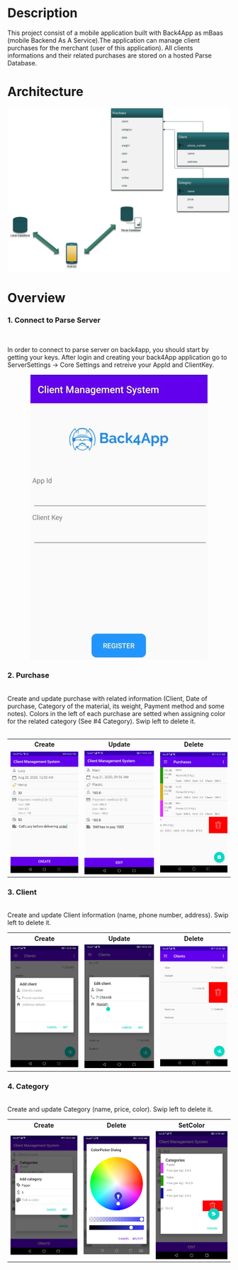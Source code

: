 # Description

This project consist of a mobile application built with Back4App as mBaas (mobile Backend As A Service).The application can manage client purchases for the merchant (user of this application). All clients informations and their related purchases are stored on a hosted Parse Database.

# Architecture

![Project Architecture](https://github.com/FawziElZein/Client_Management_System/blob/master/architecture.png)

# Overview

### 1. Connect to Parse Server
<br>

In order to connect to parse server on back4app, you should start by getting your keys. After login and creating your back4App application go to ServerSettings -> Core Settings and retreive your AppId and ClientKey.

<div align="center">
<img src="https://github.com/FawziElZein/Client_Management_System/blob/master/screenshots/parsesetup.jpg">
</div>

### 2. Purchase
<br>
Create and update purchase with related information (Client, Date of purchase, Category of the material, its weight, Payment method and some notes). Colors in the left of each purchase are setted when assigning color for the related category (See #4 Category). Swip left to delete it.
<br>
<br>
<table style="width:100%">
  <tr>
    <th>Create</th>
    <th>Update</th>
    <th>Delete</th>
  </tr>
  <tr>
    <td><img src="https://github.com/FawziElZein/Client_Management_System/blob/master/screenshots/createpurchase.jpg"></td>
    <td><img src="https://github.com/FawziElZein/Client_Management_System/blob/master/screenshots/updatepurchase.jpg"></td>
    <td><img src="https://github.com/FawziElZein/Client_Management_System/blob/master/screenshots/deletepurchase.jpg"></td>
  </tr>
</table>

### 3. Client
<br>
Create and update Client information (name, phone number, address). Swip left to delete it.
<br>
<table style="width:100%">
  <tr>
    <th>Create</th>
    <th>Update</th>
    <th>Delete</th>
  </tr>
  <tr>
    <td><img src="https://github.com/FawziElZein/Client_Management_System/blob/master/screenshots/createclient.jpg"></td>
    <td><img src="https://github.com/FawziElZein/Client_Management_System/blob/master/screenshots/updateclient.jpg"></td>
    <td><img src="https://github.com/FawziElZein/Client_Management_System/blob/master/screenshots/deleteclient.jpg"></td>
  </tr>
</table>

### 4. Category
<br>
Create and update Category (name, price, color). Swip left to delete it.
<br>
<table style="width:100%">
  <tr>
    <th>Create</th>
    <th>Delete</th>
    <th>SetColor</th>
  </tr>
  <tr>
    <td><img src="https://github.com/FawziElZein/Client_Management_System/blob/master/screenshots/createcategory.jpg"></td>
    <td><img src="https://github.com/FawziElZein/Client_Management_System/blob/master/screenshots/colorcategory.jpg"></td>
    <td><img src="https://github.com/FawziElZein/Client_Management_System/blob/master/screenshots/deletecategory.jpg"></td>
  </tr>
</table>

